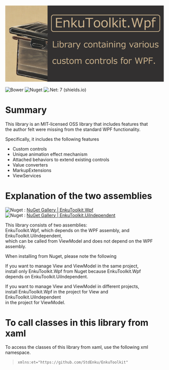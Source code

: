 ![logo](./images/logo.png)

![Bower](https://img.shields.io/bower/l/mi) ![Nuget](https://img.shields.io/nuget/v/EnkuToolkit.Wpf) ![.Net: 7 (shields.io)](https://img.shields.io/badge/.Net-7-blueviolet)<br/>

# Summary

This library is an MIT-licensed OSS library that includes features that <br/>the author felt were missing from the standard WPF functionality.

Specifically, it includes the following features

- Custom controls
- Unique animation effect mechanism
- Attached behaviors to extend existing controls
- Value converters
- MarkupExtensions
- ViewServices

# Explanation of the two assemblies

![Nuget](https://img.shields.io/nuget/dt/EnkuToolkit.Wpf?label=EnkuToolkit.Wpf&logo=Nuget&style=social) : [NuGet Gallery | EnkuToolkit.Wpf](https://www.nuget.org/packages/EnkuToolkit.Wpf)<br/>
![Nuget](https://img.shields.io/nuget/dt/EnkuToolkit.UiIndependent?label=EnkuToolkit.UiIndependent&logo=Nuget&style=social) : [NuGet Gallery | EnkuToolkit.UiIndependent](https://www.nuget.org/packages/EnkuToolkit.UiIndependent)<br/>

This library consists of two assemblies:<br/>EnkuToolkit.Wpf, which depends on the WPF assembly, and EnkuToolkit.UiIndependent, <br/>which can be called from ViewModel and does not depend on the WPF assembly.

When installing from Nuget, please note the following

If you want to manage View and ViewModel in the same project, <br/>install only EnkuToolkit.Wpf from Nuget because EnkuToolkit.Wpf <br/>depends on EnkuToolkit.UiIndependent.

If you want to manage View and ViewModel in different projects, <br/>install EnkuToolkit.Wpf in the project for View and EnkuToolkit.UiIndependent <br/>in the project for ViewModel.

# To call classes in this library from xaml

To access the classes of this library from xaml, use the following xml namespace.

> ```xaml
> xmlns:et="https://github.com/StdEnku/EnkuToolkit"
> ```
